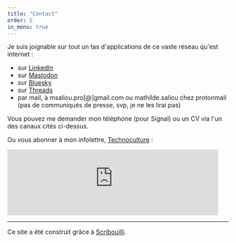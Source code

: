 ```yaml
---
title: "Contact"
order: 5
in_menu: true
---
```

Je suis joignable sur tout un tas d'applications de ce vaste réseau qu'est internet&nbsp;:
- sur [LinkedIn](https://www.linkedin.com/in/mathildesaliou/)
- sur [Mastodon](https://piaille.fr/@mathildesaliou)
- sur [Bluesky](https://bsky.app/profile/mathildesaliou.bsky.social)
- sur [Threads](https://www.threads.net/@mathildsl)
- par mail, à msaliou.pro[@]gmail.com ou mathilde.saliou chez protonmail (pas de communiqués de presse, svp, je ne les lirai pas)

Vous pouvez me demander mon téléphone (pour Signal) ou un CV via l'un des canaux cités ci-dessus.

Ou vous abonner à mon infolettre, [Technoculture](https://technoculture.kessel.media/posts) : 

<iframe
  src="https://technoculture.kessel.media/iframe" width="480"
  frameborder="0"
  scrolling="no"
>
</iframe>

____

Ce site a été construit grâce à [Scribouilli](https://scribouilli.org/). 